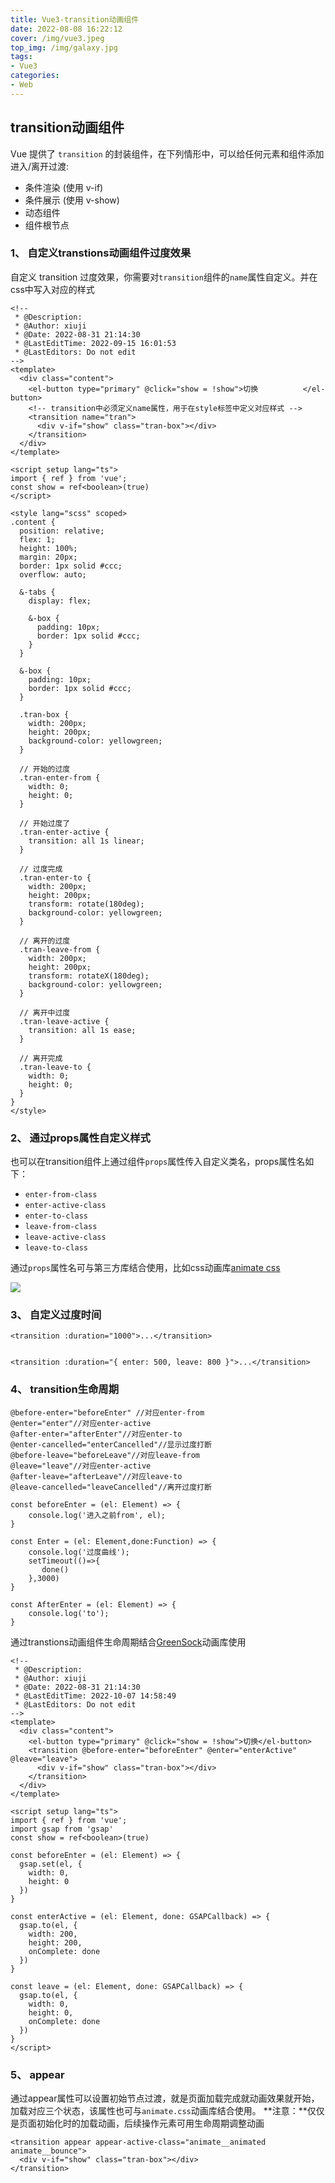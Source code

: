 ```yaml
---
title: Vue3-transition动画组件
date: 2022-08-08 16:22:12
cover: /img/vue3.jpeg
top_img: /img/galaxy.jpg
tags:
- Vue3
categories:
- Web
---
```


## transition动画组件

Vue 提供了 `transition` 的封装组件，在下列情形中，可以给任何元素和组件添加进入/离开过渡:

- 条件渲染 (使用 v-if)
- 条件展示 (使用 v-show)
- 动态组件
- 组件根节点

### 1、 自定义transtions动画组件过度效果

自定义 transition 过度效果，你需要对`transition`组件的`name`属性自定义。并在css中写入对应的样式

```vue
<!--
 * @Description: 
 * @Author: xiuji
 * @Date: 2022-08-31 21:14:30
 * @LastEditTime: 2022-09-15 16:01:53
 * @LastEditors: Do not edit
-->
<template>
  <div class="content">
    <el-button type="primary" @click="show = !show">切换			</el-button>
    <!-- transition中必须定义name属性，用于在style标签中定义对应样式 -->
    <transition name="tran">
      <div v-if="show" class="tran-box"></div>
    </transition>
  </div>
</template>

<script setup lang="ts">
import { ref } from 'vue';
const show = ref<boolean>(true)
</script>

<style lang="scss" scoped>
.content {
  position: relative;
  flex: 1;
  height: 100%;
  margin: 20px;
  border: 1px solid #ccc;
  overflow: auto;

  &-tabs {
    display: flex;

    &-box {
      padding: 10px;
      border: 1px solid #ccc;
    }
  }

  &-box {
    padding: 10px;
    border: 1px solid #ccc;
  }

  .tran-box {
    width: 200px;
    height: 200px;
    background-color: yellowgreen;
  }

  // 开始的过度
  .tran-enter-from {
    width: 0;
    height: 0;
  }

  // 开始过度了
  .tran-enter-active {
    transition: all 1s linear;
  }

  // 过度完成
  .tran-enter-to {
    width: 200px;
    height: 200px;
    transform: rotate(180deg);
    background-color: yellowgreen;
  }

  // 离开的过度
  .tran-leave-from {
    width: 200px;
    height: 200px;
    transform: rotateX(180deg);
    background-color: yellowgreen;
  }

  // 离开中过度
  .tran-leave-active {
    transition: all 1s ease;
  }

  // 离开完成
  .tran-leave-to {
    width: 0;
    height: 0;
  }
}
</style>
```

### 2、 通过props属性自定义样式

也可以在transition组件上通过组件`props`属性传入自定义类名，props属性名如下：

- `enter-from-class`
- `enter-active-class`
- `enter-to-class`
- `leave-from-class`
- `leave-active-class`
- `leave-to-class`

通过`props`属性名可与第三方库结合使用，比如css动画库[animate css](https://animate.style/)

![](Vue3-transition动画组件/image-20220915164804909.png)

### 3、 自定义过度时间

```vue
<transition :duration="1000">...</transition>
 
 
<transition :duration="{ enter: 500, leave: 800 }">...</transition>
```

### 4、 transition生命周期

```vue
@before-enter="beforeEnter" //对应enter-from
@enter="enter"//对应enter-active
@after-enter="afterEnter"//对应enter-to
@enter-cancelled="enterCancelled"//显示过度打断
@before-leave="beforeLeave"//对应leave-from
@leave="leave"//对应enter-active
@after-leave="afterLeave"//对应leave-to
@leave-cancelled="leaveCancelled"//离开过度打断

const beforeEnter = (el: Element) => {
    console.log('进入之前from', el);
}

const Enter = (el: Element,done:Function) => {
    console.log('过度曲线');
    setTimeout(()=>{
       done()
    },3000)
}

const AfterEnter = (el: Element) => {
    console.log('to');
}
```

通过transtions动画组件生命周期结合[GreenSock](https://greensock.com/)动画库使用

```vue
<!--
 * @Description: 
 * @Author: xiuji
 * @Date: 2022-08-31 21:14:30
 * @LastEditTime: 2022-10-07 14:58:49
 * @LastEditors: Do not edit
-->
<template>
  <div class="content">
    <el-button type="primary" @click="show = !show">切换</el-button>
    <transition @before-enter="beforeEnter" @enter="enterActive" @leave="leave">
      <div v-if="show" class="tran-box"></div>
    </transition>
  </div>
</template>

<script setup lang="ts">
import { ref } from 'vue';
import gsap from 'gsap'
const show = ref<boolean>(true)

const beforeEnter = (el: Element) => {
  gsap.set(el, {
    width: 0,
    height: 0
  })
}

const enterActive = (el: Element, done: GSAPCallback) => {
  gsap.to(el, {
    width: 200,
    height: 200,
    onComplete: done
  })
}

const leave = (el: Element, done: GSAPCallback) => {
  gsap.to(el, {
    width: 0,
    height: 0,
    onComplete: done
  })
}
</script>
```

### 5、 appear

通过appear属性可以设置初始节点过渡，就是页面加载完成就动画效果就开始，加载对应三个状态，该属性也可与`animate.css`动画库结合使用。
**注意：**仅仅是页面初始化时的加载动画，后续操作元素可用生命周期调整动画

```vue
<transition appear appear-active-class="animate__animated animate__bounce">
  <div v-if="show" class="tran-box"></div>
</transition>
```

#### 
